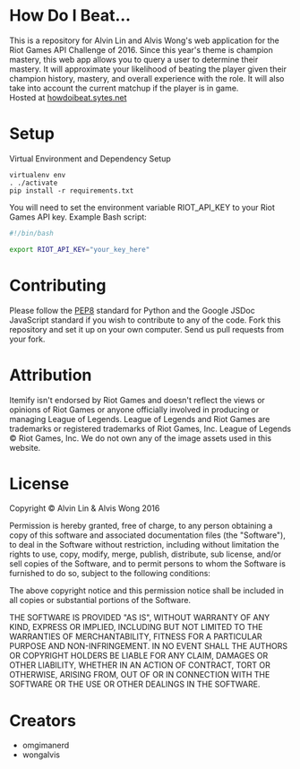 # How Do I Beat...
This is a repository for Alvin Lin and Alvis Wong's web application for the
Riot Games API Challenge of 2016.
Since this year's theme is champion mastery, this web app allows you to query a
user to determine their mastery. It will approximate your likelihood of beating
the player given their champion history, mastery, and overall experience with
the role. It will also take into account the current matchup if the player
is in game.  
Hosted at [howdoibeat.sytes.net](http://howdoibeat.sytes.net)

# Setup
Virtual Environment and Dependency Setup
```
virtualenv env
. ./activate
pip install -r requirements.txt
```
You will need to set the environment variable RIOT_API_KEY to your Riot Games
API key.
Example Bash script:
```bash
#!/bin/bash

export RIOT_API_KEY="your_key_here"
```

# Contributing
Please follow the [PEP8](http://pep8.org) standard for Python and the Google
JSDoc JavaScript standard if you wish to contribute to any of the code.
Fork this repository and set it up on your own computer.
Send us pull requests from your fork.

# Attribution
Itemify isn't endorsed by Riot Games and doesn't reflect the views or opinions
of Riot Games or anyone officially involved in producing or managing League of
Legends. League of Legends and Riot Games are trademarks or registered
trademarks of Riot Games, Inc. League of Legends &copy; Riot Games, Inc.
We do not own any of the image assets used in this website.

# License
Copyright &copy; Alvin Lin & Alvis Wong 2016

Permission is hereby granted, free of charge, to any person obtaining a copy of
this software and associated documentation files (the "Software"), to deal in
the Software without restriction, including without limitation the rights to
use, copy, modify, merge, publish, distribute, sub license, and/or sell copies
of the Software, and to permit persons to whom the Software is furnished to do
so, subject to the following conditions:

The above copyright notice and this permission notice shall be included in all
copies or substantial portions of the Software.

THE SOFTWARE IS PROVIDED "AS IS", WITHOUT WARRANTY OF ANY KIND, EXPRESS OR
IMPLIED, INCLUDING BUT NOT LIMITED TO THE WARRANTIES OF MERCHANTABILITY,
FITNESS FOR A PARTICULAR PURPOSE AND NON-INFRINGEMENT. IN NO EVENT SHALL THE
AUTHORS OR COPYRIGHT HOLDERS BE LIABLE FOR ANY CLAIM, DAMAGES OR OTHER
LIABILITY, WHETHER IN AN ACTION OF CONTRACT, TORT OR OTHERWISE, ARISING FROM,
OUT OF OR IN CONNECTION WITH THE SOFTWARE OR THE USE OR OTHER DEALINGS IN THE
SOFTWARE.

# Creators
  - omgimanerd
  - wongalvis
